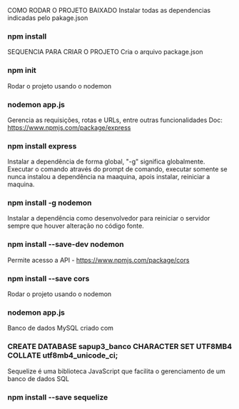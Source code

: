 COMO RODAR O PROJETO BAIXADO
Instalar todas as dependencias indicadas pelo pakage.json
### npm install

SEQUENCIA PARA CRIAR O PROJETO
Cria o arquivo package.json
### npm init

Rodar o projeto usando o nodemon
### nodemon app.js

Gerencia as requisições, rotas e URLs, entre outras funcionalidades
Doc: https://www.npmjs.com/package/express 
### npm install express

Instalar a dependência de forma global, "-g" significa globalmente. Executar o comando através do prompt de comando, executar somente se nunca instalou a dependência na maaquina, apois instalar, reiniciar a maquina.
### npm install -g nodemon

Instalar a dependência como desenvolvedor para reiniciar o servidor sempre que houver alteração no código fonte.
### npm install --save-dev nodemon

Permite acesso a API - https://www.npmjs.com/package/cors
### npm install --save cors 

Rodar o projeto usando o nodemon
### nodemon app.js

Banco de dados MySQL criado com
### CREATE DATABASE sapup3_banco CHARACTER SET UTF8MB4 COLLATE utf8mb4_unicode_ci;

Sequelize é uma biblioteca JavaScript que facilita o gerenciamento de um banco de dados SQL
### npm install --save sequelize
